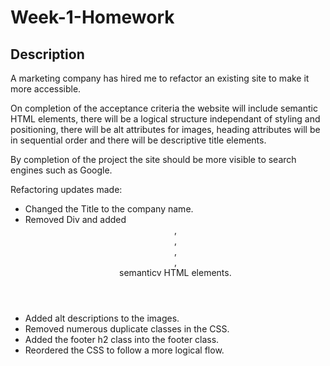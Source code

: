 # Week-1-Homework

## Description

A marketing company has hired me to refactor an existing site to make it more accessible. 

On completion of the acceptance criteria the website will include semantic HTML elements, there will be a logical structure independant of styling and positioning, there will be alt attributes for images, heading attributes will be in sequential order and there will be descriptive title elements. 

By completion of the project the site should be more visible to search engines such as Google. 

Refactoring updates made:
- Changed the Title to the company name.
- Removed Div and added <header>, <main>, <footer>, <section>, <article> semanticv HTML elements.
- Added alt descriptions to the images. 
- Removed numerous duplicate classes in the CSS.
- Added the footer h2 class into the footer class.
- Reordered the CSS to follow a more logical flow. 
